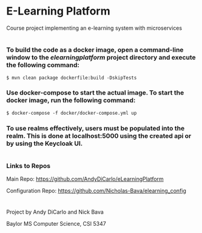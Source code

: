 # E-Learning Platform
Course project implementing an e-learning system with microservices
#
### To build the code as a docker image, open a command-line window to the *elearningplatform* project directory and execute the following command:
```
$ mvn clean package dockerfile:build -DskipTests
```

### Use docker-compose to start the actual image.  To start the docker image, run the following command: 
```
$ docker-compose -f docker/docker-compose.yml up
```

### To use realms effectively, users must be populated into the realm. This is done at localhost:5000 using the created api or by using the Keycloak UI.
#
### Links to Repos
Main Repo: https://github.com/AndyDiCarlo/eLearningPlatform

Configuration Repo: https://github.com/Nicholas-Bava/elearning_config

#
Project by Andy DiCarlo and Nick Bava

Baylor MS Computer Science, CSI 5347
